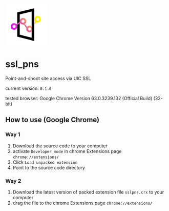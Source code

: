![](img/icon128.png)

# ssl_pns

Point-and-shoot site access via UIC SSL

current version: `0.1.0`

tested browser: Google Chrome Version 63.0.3239.132 (Official Build) (32-bit)



## How to use (Google Chrome)

### Way 1

1. Download the source code to your computer
2. activate `Developer mode` in chrome Extensions page `chrome://extensions/`
3. Click `Load unpacked extension`
4. Point to the source code directory



### Way 2

1. Download the latest version of packed extension file `sslpns.crx` to your computer
2. drag the file to the chrome Extensions page `chrome://extensions/`